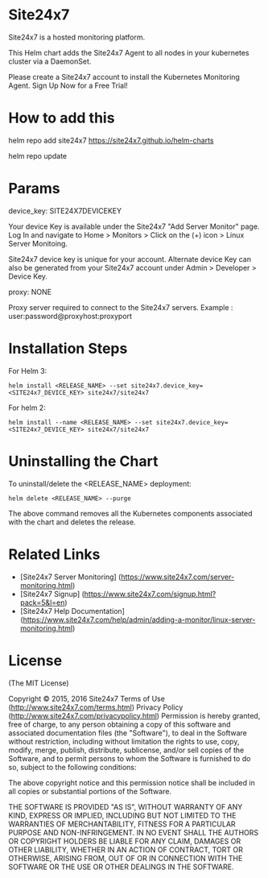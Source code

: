 Site24x7
========

Site24x7 is a hosted monitoring platform. 

This Helm chart adds the Site24x7 Agent to all nodes in your kubernetes cluster via a DaemonSet.

Please create a Site24x7 account to install the Kubernetes Monitoring Agent. Sign Up Now for a Free Trial! 


How to add this
===============

helm repo add site24x7 https://site24x7.github.io/helm-charts

helm repo update


Params
======

device_key: SITE24X7DEVICEKEY 

Your device Key is available under the Site24x7 "Add Server Monitor" page. Log In and navigate to Home > Monitors > Click on the (+) icon > Linux Server Monitoing. 

Site24x7 device key is unique for your account. Alternate device Key can also be generated from your Site24x7 account under Admin > Developer > Device Key.

proxy: NONE

Proxy server required to connect to the Site24x7 servers. Example : user:password@proxyhost:proxyport


Installation Steps
==================
	
   For Helm 3:
   	
   	helm install <RELEASE_NAME> --set site24x7.device_key=<SITE24x7_DEVICE_KEY> site24x7/site24x7
   	
   For helm 2:
   	
   	helm install --name <RELEASE_NAME> --set site24x7.device_key=<SITE24x7_DEVICE_KEY> site24x7/site24x7


Uninstalling the Chart
======================

   To uninstall/delete the <RELEASE_NAME> deployment:
   
   	helm delete <RELEASE_NAME> --purge

   The above command removes all the Kubernetes components associated with the chart and deletes the release.



Related Links
=====
* [Site24x7 Server Monitoring] (https://www.site24x7.com/server-monitoring.html)
* [Site24x7 Signup] (https://www.site24x7.com/signup.html?pack=5&l=en)
* [Site24x7 Help Documentation] (https://www.site24x7.com/help/admin/adding-a-monitor/linux-server-monitoring.html)

License
=======

(The MIT License)

Copyright © 2015, 2016 Site24x7
Terms of Use (http://www.site24x7.com/terms.html)
Privacy Policy (http://www.site24x7.com/privacypolicy.html)
Permission is hereby granted, free of charge, to any person obtaining a
copy of this software and associated documentation files (the "Software"),
to deal in the Software without restriction, including without
limitation the rights to use, copy, modify, merge, publish, distribute,
sublicense, and/or sell copies of the Software, and to permit persons
to whom the Software is furnished to do so, subject to the following conditions:

The above copyright notice and this permission notice shall be included
in all copies or substantial portions of the Software.

THE SOFTWARE IS PROVIDED "AS IS", WITHOUT WARRANTY OF ANY KIND, EXPRESS
OR IMPLIED, INCLUDING BUT NOT LIMITED TO THE WARRANTIES OF MERCHANTABILITY,
FITNESS FOR A PARTICULAR PURPOSE AND NON-INFRINGEMENT. IN NO EVENT SHALL
THE AUTHORS OR COPYRIGHT HOLDERS BE LIABLE FOR ANY CLAIM, DAMAGES OR
OTHER LIABILITY, WHETHER IN AN ACTION OF CONTRACT, TORT OR OTHERWISE,
ARISING FROM, OUT OF OR IN CONNECTION WITH THE SOFTWARE OR THE USE OR
OTHER DEALINGS IN THE SOFTWARE.
